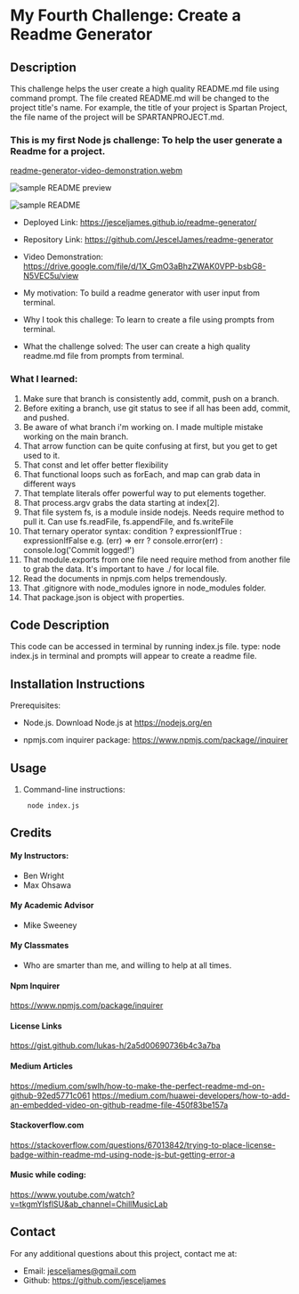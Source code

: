 # My Fourth Challenge: Create a Readme Generator

## Description
This challenge helps the user create a high quality README.md file using command prompt.  The file created README.md will be changed to the project title's name. For example, the title of your project is Spartan Project, the file name of the project will be SPARTANPROJECT.md.


### This is my first Node js challenge: To help the user generate a Readme for a project. 

[readme-generator-video-demonstration.webm](https://github.com/JescelJames/readme-generator/assets/105643185/04dfe60a-ddd9-4a74-91fb-dfb3a63b915e)


![sample README preview](https://github.com/JescelJames/readme-generator/assets/105643185/fdbfbde7-30cd-4fe2-9502-5e467f6d7ded)


![sample README](https://github.com/JescelJames/readme-generator/assets/105643185/c8558848-018b-4cae-9e96-0d1e0d77fc20)



- Deployed Link: https://jesceljames.github.io/readme-generator/
- Repository Link: https://github.com/JescelJames/readme-generator 
- Video Demonstration: https://drive.google.com/file/d/1X_GmO3aBhzZWAK0VPP-bsbG8-N5VEC5u/view

- My motivation:  To build a readme generator with user input from terminal.
- Why I took this challege: To learn to create a file using prompts from terminal.
- What the challenge solved:  The user can create a high quality readme.md file from prompts from terminal.  


### What I learned:  

1. Make sure that branch is consistently add, commit, push on a branch.  
2. Before exiting a branch, use git status to see if all has been add, commit, and pushed. 
3. Be aware of what branch i'm working on.  I made multiple mistake working on the main branch.
4. That arrow function can be quite confusing at first, but you get to get used to it.
5. That const and let offer better flexibility
6. That functional loops such as forEach, and map can grab data in different ways
7. That template literals offer powerful way to put elements together.
8. That process.argv grabs the data starting at index[2].
9. That file system fs, is a module inside nodejs. Needs require method to pull it. Can use fs.readFile, fs.appendFile, and fs.writeFile 
10. That ternary operator syntax:  condition ? expressionIfTrue : expressionIfFalse  e.g. (err) => err ? console.error(err) : console.log('Commit logged!')
11. That module.exports from one file need require method from another file to grab the data.  It's important to have ./ for local file. 
12. Read the documents in npmjs.com helps tremendously.
13. That .gitignore with node_modules ignore in node_modules folder.
14. That package.json is object with properties.


## Code Description

This code can be accessed in terminal by running index.js file. type: node index.js in terminal and prompts will appear to create a readme file.



## Installation Instructions

Prerequisites:  
 - Node.js. Download Node.js at https://nodejs.org/en

 - npmjs.com inquirer package:  https://www.npmjs.com/package//inquirer

 
## Usage
1. Command-line instructions:

        node index.js


## Credits

#### My Instructors:
- Ben Wright 
- Max Ohsawa 

#### My Academic Advisor
- Mike Sweeney

#### My Classmates
- Who are smarter than me, and willing to help at all times.

#### Npm Inquirer
https://www.npmjs.com/package/inquirer


#### License Links
https://gist.github.com/lukas-h/2a5d00690736b4c3a7ba


#### Medium Articles
https://medium.com/swlh/how-to-make-the-perfect-readme-md-on-github-92ed5771c061
https://medium.com/huawei-developers/how-to-add-an-embedded-video-on-github-readme-file-450f83be157a


#### Stackoverflow.com
https://stackoverflow.com/questions/67013842/trying-to-place-license-badge-within-readme-md-using-node-js-but-getting-error-a


#### Music while coding:
https://www.youtube.com/watch?v=tkgmYIsflSU&ab_channel=ChillMusicLab


## Contact
For any additional questions about this project, contact me at:
- Email: jesceljames@gmail.com
- Github: https://github.com/jesceljames









